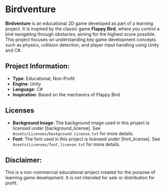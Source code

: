 # Birdventure

**Birdventure** is an educational 2D game developed as part of a learning project. It is inspired by the classic game **Flappy Bird**, where you control a bird navigating through obstacles, aiming for the highest score possible. This project focuses on understanding key game development concepts such as physics, collision detection, and player input handling using Unity and C#.

## Project Information:
- **Type**: Educational, Non-Profit
- **Engine**: Unity
- **Language**: C#
- **Inspiration**: Based on the mechanics of Flappy Bird

## Licenses
- **Background Image**: The background image used in this project is licensed under [background_license]. See `Assets/Licenses/background_license.txt` for more details.
- **Font**: The font used in this project is licensed under [font_license]. See `Assets/Licenses/font_license.txt` for more details.

## Disclaimer:
This is a non-commercial educational project created for the purpose of learning game development. It is not intended for sale or distribution for profit.
